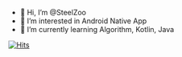 - 👋 Hi, I’m @SteelZoo
- 👀 I’m interested in Android Native App
- 🌱 I’m currently learning Algorithm, Kotlin, Java

[![Hits](https://hits.seeyoufarm.com/api/count/incr/badge.svg?url=https%3A%2F%2Fgithub.com%2FSteelzoo%2Fhit-counter&count_bg=%233C97FF&title_bg=%23555555&icon=&icon_color=%23E7E7E7&title=hits&edge_flat=false)](https://hits.seeyoufarm.com)


<!---
SteelZoo/SteelZoo is a ✨ special ✨ repository because its `README.md` (this file) appears on your GitHub profile.
You can click the Preview link to take a look at your changes.
--->
